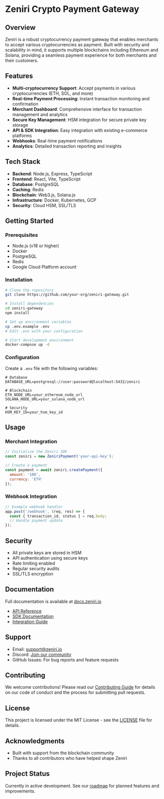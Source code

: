# Zeniri Crypto Payment Gateway

## Overview
Zeniri is a robust cryptocurrency payment gateway that enables merchants to accept various cryptocurrencies as payment. Built with security and scalability in mind, it supports multiple blockchains including Ethereum and Solana, providing a seamless payment experience for both merchants and their customers.

## Features
- **Multi-cryptocurrency Support**: Accept payments in various cryptocurrencies (ETH, SOL, and more)
- **Real-time Payment Processing**: Instant transaction monitoring and confirmation
- **Merchant Dashboard**: Comprehensive interface for transaction management and analytics
- **Secure Key Management**: HSM integration for secure private key storage
- **API & SDK Integration**: Easy integration with existing e-commerce platforms
- **Webhooks**: Real-time payment notifications
- **Analytics**: Detailed transaction reporting and insights

## Tech Stack
- **Backend**: Node.js, Express, TypeScript
- **Frontend**: React, Vite, TypeScript
- **Database**: PostgreSQL
- **Caching**: Redis
- **Blockchain**: Web3.js, Solana.js
- **Infrastructure**: Docker, Kubernetes, GCP
- **Security**: Cloud HSM, SSL/TLS

## Getting Started

### Prerequisites
- Node.js (v18 or higher)
- Docker
- PostgreSQL
- Redis
- Google Cloud Platform account

### Installation
```bash
# Clone the repository
git clone https://github.com/your-org/zeniri-gateway.git

# Install dependencies
cd zeniri-gateway
npm install

# Set up environment variables
cp .env.example .env
# Edit .env with your configuration

# Start development environment
docker-compose up -d
```

### Configuration
Create a `.env` file with the following variables:
```env
# Database
DATABASE_URL=postgresql://user:password@localhost:5432/zeniri

# Blockchain
ETH_NODE_URL=your_ethereum_node_url
SOLANA_NODE_URL=your_solana_node_url

# Security
HSM_KEY_ID=your_hsm_key_id
```

## Usage

### Merchant Integration
```javascript
// Initialize the Zeniri SDK
const zeniri = new ZeniriPayment('your-api-key');

// Create a payment
const payment = await zeniri.createPayment({
  amount: '100',
  currency: 'ETH'
});
```

### Webhook Integration
```javascript
// Example webhook handler
app.post('/webhook', (req, res) => {
  const { transaction_id, status } = req.body;
  // Handle payment update
});
```

## Security
- All private keys are stored in HSM
- API authentication using secure keys
- Rate limiting enabled
- Regular security audits
- SSL/TLS encryption

## Documentation
Full documentation is available at [docs.zeniri.io](https://docs.zeniri.io)
- [API Reference](https://docs.zeniri.io/api)
- [SDK Documentation](https://docs.zeniri.io/sdk)
- [Integration Guide](https://docs.zeniri.io/integration)

## Support
- Email: support@zeniri.io
- Discord: [Join our community](https://discord.gg/zeniri)
- GitHub Issues: For bug reports and feature requests

## Contributing
We welcome contributions! Please read our [Contributing Guide](CONTRIBUTING.md) for details on our code of conduct and the process for submitting pull requests.

## License
This project is licensed under the MIT License - see the [LICENSE](LICENSE) file for details.

## Acknowledgments
- Built with support from the blockchain community
- Thanks to all contributors who have helped shape Zeniri

## Project Status
Currently in active development. See our [roadmap](https://github.com/your-org/zeniri-gateway/projects) for planned features and improvements.
